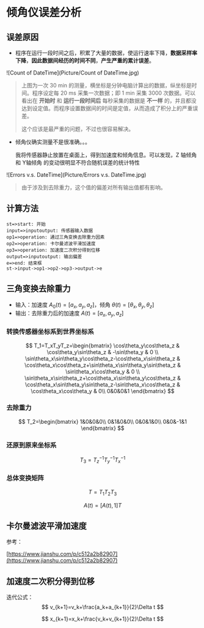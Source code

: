 # 倾角仪误差分析

## 误差原因

- 程序在运行一段时间之后，积累了大量的数据，使运行速率下降，**数据采样率下降**，**因此数据间经历的时间不同**，**产生严重的累计误差**。

![Count of DateTime](Picture/Count of DateTime.jpg)

> 上图为一次 30 min 的测量，横坐标是分钟电脑计算出的数据，纵坐标是时间。程序设定每 20 ms 采集一次数据；即 1 min 采集 3000 次数据。可以看出在 **开始时** 和 **运行一段时间后** 每秒采集的数据是 **不一样** 的，并且都没达到设定值。而程序设置数据间的时间是定值，从而造成了积分上的严重误差。
>
> 这个应该是最严重的问题，不过也很容易解决。

- 倾角仪确实测量不是很准确。。。

  我将传感器静止放置在桌面上，得到加速度和倾角信息。可以发现，Z 轴倾角 和 Y轴倾角 的变动很明显不符合随机误差的统计特性

![Errors v.s. DateTime](Picture/Errors v.s. DateTime.jpg)

> 由于涉及到去除重力，这个值的偏差对所有输出值都有影响。

## 计算方法

```flow
st=>start: 开始
input=>inputoutput: 传感器输入数据
op1=>operation: 通过三角变换去除重力因素
op2=>operation: 卡尔曼滤波平滑加速度
op3=>operation: 加速度二次积分得到位移
output=>inputoutput: 输出偏差
e=>end: 结束框
st->input->op1->op2->op3->output->e

```



## 三角变换去除重力

- 输入：加速度 $A_0(t)=[a_x,a_y,a_z]$，倾角 $\theta(t)=[\theta_x,\theta_y,\theta_z]$
- 输出：去除重力后的加速度 $A(t)=[a_x,a_y,a_z]$

### 转换传感器坐标系到世界坐标系

$$
T_1=T_xT_yT_z=\begin{bmatrix}
   \cos\theta_y\cos\theta_z & \cos\theta_y\sin\theta_z & -\sin\theta_y & 0 \\
   \sin\theta_x\sin\theta_y\cos\theta_z-\cos\theta_x\sin\theta_z & \cos\theta_x\cos\theta_z+\sin\theta_x\sin\theta_y\sin\theta_z & \sin\theta_x\cos\theta_y & 0 \\
   \sin\theta_x\sin\theta_z+\cos\theta_x\sin\theta_y\cos\theta_z & \cos\theta_x\sin\theta_y\sin\theta_z-\sin\theta_x\cos\theta_z & \cos\theta_x\cos\theta_y & 0\\
   0&0&0&1
  \end{bmatrix}
$$

### 去除重力

$$
T_2=\begin{bmatrix}
   1&0&0&0\\
   0&1&0&0\\
   0&0&1&0\\
   0&0&-1&1
  \end{bmatrix}
$$

### 还原到原来坐标系

$$
T_3=T^{-1}_zT^{-1}_yT^{-1}_x
$$



### 总体变换矩阵

$$
T=T_1T_2T_3
$$

$$
A(t)=[A(t),1]T
$$



## 卡尔曼滤波平滑加速度

参考：

[https://www.jianshu.com/p/c512a2b82907](https://www.jianshu.com/p/c512a2b82907)

## 加速度二次积分得到位移

迭代公式：
$$
v_{k+1}=v_k+\frac{a_k+a_{k+1}}{2}\Delta t
$$

$$
x_{k+1}=x_k+\frac{v_k+v_{k+1}}{2}\Delta t
$$
